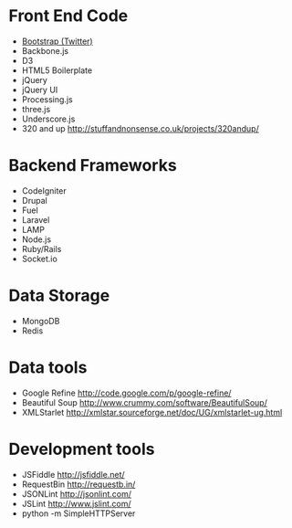 # Front End Code 
* [Bootstrap (Twitter)](http://twitter.github.com/bootstrap/)
* Backbone.js
* D3
* HTML5 Boilerplate
* jQuery
* jQuery UI
* Processing.js
* three.js
* Underscore.js
* 320 and up http://stuffandnonsense.co.uk/projects/320andup/

# Backend Frameworks
* CodeIgniter
* Drupal
* Fuel
* Laravel
* LAMP
* Node.js
* Ruby/Rails
* Socket.io

# Data Storage
* MongoDB
* Redis

# Data tools
* Google Refine http://code.google.com/p/google-refine/
* Beautiful Soup http://www.crummy.com/software/BeautifulSoup/
* XMLStarlet http://xmlstar.sourceforge.net/doc/UG/xmlstarlet-ug.html

# Development tools
* JSFiddle http://jsfiddle.net/
* RequestBin http://requestb.in/
* JSONLint http://jsonlint.com/
* JSLint 	http://www.jslint.com/
* python -m SimpleHTTPServer
